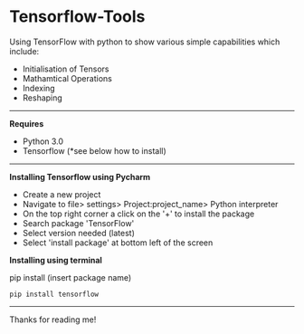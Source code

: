 # Tensorflow-Tools

Using TensorFlow with python to show various simple capabilities which include:
- Initialisation of Tensors
- Mathamtical Operations
- Indexing 
- Reshaping

----------------------------------------------------------------------
**Requires**
- Python 3.0 
- Tensorflow (*see below how to install)
----------------------------------------------------------------------

**Installing Tensorflow using Pycharm**

- Create a new project
- Navigate to file> settings> Project:project_name> Python interpreter
- On the top right corner a click on the '+' to install the package
- Search package 'TensorFlow'
- Select version needed (latest)
- Select 'install package' at bottom left of the screen

**Installing using terminal** 

pip install (insert package name)

`pip install tensorflow`

----------------------------------------------------------------------

Thanks for reading me!
